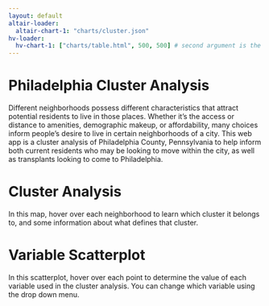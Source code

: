 ```yaml
---
layout: default
altair-loader:
  altair-chart-1: "charts/cluster.json"
hv-loader:
  hv-chart-1: ["charts/table.html", 500, 500] # second argument is the desired height
---
```


# Philadelphia Cluster Analysis

Different neighborhoods possess different characteristics that attract potential residents to live in those places. Whether it’s the access or distance to amenities, demographic makeup, or affordability, many choices inform people’s desire to live in certain neighborhoods of a city. This web app is a cluster analysis of Philadelphia County, Pennsylvania to help inform both current residents who may be looking to move within the city, as well as transplants looking to come to Philadelphia.

# Cluster Analysis

In this map, hover over each neighborhood to learn which cluster it belongs to, and some information about what defines that cluster.

<div id="altair-chart-1"></div>



# Variable Scatterplot

In this scatterplot, hover over each point to determine the value of each variable used in the cluster analysis. You can change which variable using the drop down menu.

<div id="hv-chart-1"></div>




